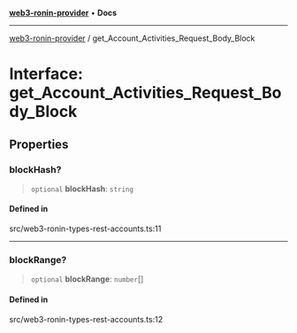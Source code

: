 [**web3-ronin-provider**](../README.md) • **Docs**

***

[web3-ronin-provider](../globals.md) / get\_Account\_Activities\_Request\_Body\_Block

# Interface: get\_Account\_Activities\_Request\_Body\_Block

## Properties

### blockHash?

> `optional` **blockHash**: `string`

#### Defined in

src/web3-ronin-types-rest-accounts.ts:11

***

### blockRange?

> `optional` **blockRange**: `number`[]

#### Defined in

src/web3-ronin-types-rest-accounts.ts:12
